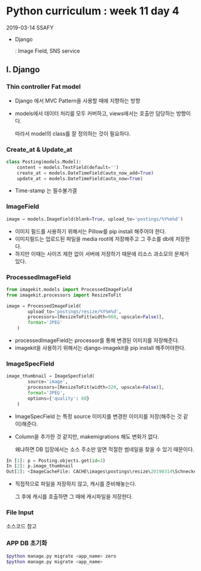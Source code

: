 # Python curriculum : week 11 day 4

2019-03-14 SSAFY

* Django

  : Image Field, SNS service



## I. Django

### Thin controller Fat model

* Django 에서 MVC Pattern을 사용할 때에 지향하는 방향

* models에서 데이터 처리를 모두 커버하고, views에서는 호출만 담당하는 방향이다.

  따라서 model의 class를 잘 정의하는 것이 필요하다.



### Create_at & Update_at

```python
class Posting(models.Model):
    content = models.TextField(default='')
    create_at = models.DateTimeField(auto_now_add=True)
    update_at = models.DateTimeField(auto_now=True)
```

* Time-stamp 는 필수불가결



### ImageField

```python
image = models.ImageField(blank=True, upload_to='postings/%Y%m%d')
```

* 이미지 필드를 사용하기 위해서는 Pillow를 pip install 해주어야 한다.
* 이미지필드는 업로드된 파일을 media root에 저장해주고 그 주소를 db에 저장한다.
* 하지만 이때는 사이즈 제한 없이 서버에 저장하기 때문에 리소스 과소모의 문제가 있다.



### ProcessedImageField

```python
from imagekit.models import ProcessedImageField
from imagekit.processors import ResizeToFit
```

```python
image = ProcessedImageField(
        upload_to='postings/resize/%Y%m%d',
        processors=[ResizeToFit(width=960, upscale=False)],
        format='JPEG'
    )
```

* processedImageField는 processor를 통해 변경된 이미지를 저장해준다.
* imagekit을 사용하기 위해서는 django-imagekit을 pip install 해주어야한다.



### ImageSpecField

```python
image_thumbnail = ImageSpecField(
        source='image',
        processors=[ResizeToFit(width=320, upscale=False)],
        format='JPEG',
        options={'quality': 60}
    )
```

* ImageSpecField 는 특정 source 이미지를 변경한 이미지를 저장(해주는 것 같이)해준다.

* Column을 추가한 것 같지만, makemigrations 해도 변화가 없다.

  왜냐하면 DB 입장에서는 소스 주소만 알면 적절한 썸네일을 찾을 수 있기 때문이다.

```python
In [1]: p = Posting.objects.get(id=3)
In [2]: p.image_thumbnail
Out[2]: <ImageCacheFile: CACHE\images\postings\resize\20190314\Schnecken_2014\4f1adcab871eb4dd47147d9350896ade.JPG>
```

* 직접적으로 파일을 저장하지 않고, 캐시를 준비해놓는다.

  그 후에 캐시를 호출하면 그 때에 캐시파일을 저장한다.



### File Input

소스코드 참고



### APP DB 초기화

```bash
$python manage.py migrate <app_name> zero
$python manage.py migrate <app_name>
```


